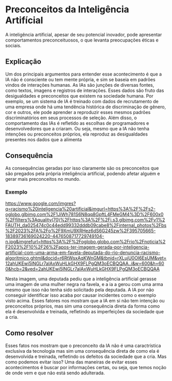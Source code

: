 # Preconceitos da Inteligência Artifícial

A inteligência artificial, apesar de seu potencial inovador, pode apresentar comportamentos preconceituosos, o que levanta preocupações éticas e sociais.

## Explicação

Um dos principais argumentos para entender esse acontecimento é que a IA não é consciente ou tem mente própria, e sim se baseia em padrões vindos de interações humanas.
As IAs são junções de diversas fontes, como textos, imagens e registros de interações. Esses dados são fruto das desigualdades e preconceitos que existem na sociedade humana. Por exemplo, se um sistema de IA é treinado com dados de recrutamento de uma empresa onde há uma tendência histórica de discriminação de gênero, cor e outros, ele pode aprender a reproduzir esses mesmos padrões discriminatórios em seus processos de seleção. Além disso, o comportamento das IAs é refletido as escolhas de programadores e desenvolvedores que a criaram. Ou seja, mesmo que a IA não tenha intenções ou preconceitos próprios, ela reproduz as desigualdades presentes nos dados que a alimenta

## Consequência

As consequências geradas por isso claramente são os preconceitos que são pregados pela própria inteligência artificial, podendo afetar alguém e gerar mais preconceitos no mundo.

### Exemplo 

https://www.google.com/imgres?q=racismo%20inteligencia%20artificial&imgurl=https%3A%2F%2Fs2-oglobo.glbimg.com%2F1JiWh781S6N8qq8GpftL4FMeGM4%3D%2F600x0%2Ffilters%3Aquality(70)%2Fhttps%3A%2F%2Fi.s3.glbimg.com%2Fv1%2FAUTH_da025474c0c44edd99332dddb09cabe8%2Finternal_photos%2Fbs%2F2023%2FA%2Fo%2F9XmU9XRHez6dS6G245zw%2F395705665-18389736169024220-4476508717729749104-n.jpg&imgrefurl=https%3A%2F%2Foglobo.globo.com%2Frio%2Fnoticia%2F2023%2F10%2F26%2Fapos-ter-imagem-gerada-por-inteligencia-artificial-com-uma-arma-em-favela-deputada-do-rio-denuncia-racismo-algoritmico.ghtml&docid=r6RtWsxAqKWnGM&tbnid=rXLujU0OI6EsUM&vet=12ahUKEwi5lNGLr7aIAxWuHLkGHX9FLPgQM3oECBQQAA..i&w=600&h=600&hcb=2&ved=2ahUKEwi5lNGLr7aIAxWuHLkGHX9FLPgQM3oECBQQAA

Nesta imagem, uma deputada pediu que a inteligência artificial gerasse uma imagem de uma mulher negra na favela, e a ia a gerou com uma arma mesmo que isso não tenha sido solicitado pela deputada. A IA por não conseguir identificar isso acaba por causar incidentes como o exemplo visto acima.
Esses fatores nos mostram que a IA em si não tem intenção ou preconceitos próprios, mas sim uma consequência direta da forma como ela é desenvolvida e treinada, refletindo as imperfeições da sociedade que a cria.

## Como resolver

Esses fatos nos mostram que o preconceito da IA não é uma caractrística exclusiva da tecnologia mas sim uma consequência direta de como ela é desenvolvida e treinada, refletindo os defeitos da sociedade que a cria. Mas como podemos evitar isso?
Uma das maneiras de evitar esses acontecimentos é buscar por informações certas, ou seja, que temos noção de onde vem e que não está sendo adulterada.


